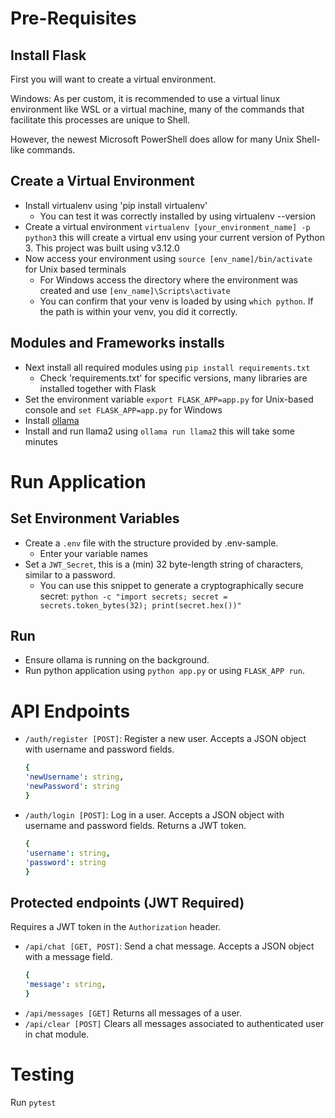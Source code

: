 # Pre-Requisites

## Install Flask

First you will want to create a virtual environment. 

Windows: As per custom, it is recommended to use a virtual linux environment like WSL or a virtual machine, many of the commands that facilitate this processes are unique to Shell. 

However, the newest Microsoft PowerShell does allow for many Unix Shell-like commands.

## Create a Virtual Environment

- Install virtualenv using 'pip install virtualenv' 
    - You can test it was correctly installed by using virtualenv --version
- Create a virtual environment `virtualenv [your_environment_name] -p python3` this will create a virtual env using your current version of Python 3. This project was built using v3.12.0
- Now access your environment using `source [env_name]/bin/activate` for Unix based terminals 
	- For Windows access the directory where the environment was created and use `[env_name]\Scripts\activate`
    - You can confirm that your venv is loaded by using `which python`. If the path is within your venv, you did it correctly.

## Modules and Frameworks installs 

- Next install all required modules using `pip install requirements.txt` 
    - Check 'requirements.txt' for specific versions, many libraries are installed together with Flask
- Set the environment variable `export FLASK_APP=app.py` for Unix-based console and `set FLASK_APP=app.py` for Windows
- Install [ollama](https://ollama.com/)
- Install and run llama2 using `ollama run llama2` this will take some minutes

# Run Application

## Set Environment Variables

- Create a `.env` file with the structure provided by .env-sample. 
    - Enter your variable names 
- Set a `JWT_Secret`, this is a (min) 32 byte-length string of characters, similar to a password. 
    - You can use this snippet to generate a cryptographically secure secret: `python -c "import secrets; secret = secrets.token_bytes(32); print(secret.hex())"`

## Run
- Ensure ollama is running on the background. 
- Run python application using `python app.py` or using `FLASK_APP run`.

# API Endpoints
- `/auth/register [POST]`: Register a new user. Accepts a JSON object with username and password fields.
    ```yaml
    {
    'newUsername': string,
    'newPassword': string
    }
    ```
- `/auth/login [POST]`: Log in a user. Accepts a JSON object with username and password fields. Returns a JWT token.
    ```yaml
    {
    'username': string,
    'password': string
    }
    ```
## Protected endpoints (JWT Required)
Requires a JWT token in the `Authorization` header.

- `/api/chat [GET, POST]`: Send a chat message. Accepts a JSON object with a message field.
    ```yaml
    {
    'message': string,
    }
    ```
- `/api/messages [GET]` Returns all messages of a user. 
- `/api/clear [POST]` Clears all messages associated to authenticated user in chat module.

# Testing
Run `pytest`
